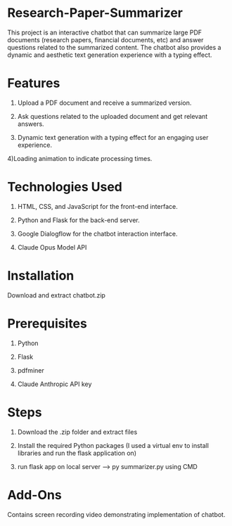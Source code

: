 # Research-Paper-Summarizer

This project is an interactive chatbot that can summarize large PDF documents (research papers, financial documents, etc) and answer questions related to the summarized content. The chatbot also provides a dynamic and aesthetic text generation experience with a typing effect.

# Features

1) Upload a PDF document and receive a summarized version.

2) Ask questions related to the uploaded document and get relevant answers.

3) Dynamic text generation with a typing effect for an engaging user experience.

4)Loading animation to indicate processing times.

# Technologies Used

1) HTML, CSS, and JavaScript for the front-end interface.

2) Python and Flask for the back-end server.

3) Google Dialogflow for the chatbot interaction interface.

4) Claude Opus Model API

# Installation

Download and extract chatbot.zip

# Prerequisites

1) Python 

2) Flask

3) pdfminer

4) Claude Anthropic API key

# Steps

1) Download the .zip folder and extract files

2) Install the required Python packages (I used a virtual env to install libraries and run the flask application on)

3) run flask app on local server --> py summarizer.py using CMD

# Add-Ons

Contains screen recording video demonstrating implementation of chatbot.

